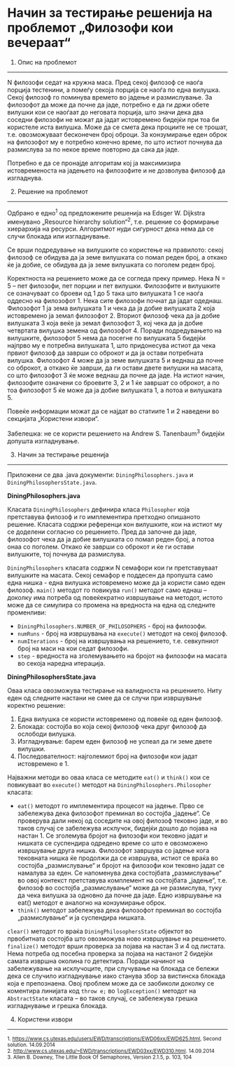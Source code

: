 Начин за тестирање решенија на проблемот „Филозофи кои вечераат“
=============================================================================

1. Опис на проблемот
--------------------

N филозофи седат на кружна маса. Пред секој филозоф се наоѓа порција тестенини, а помеѓу секоја порција се наоѓа по една вилушка. Секој филозоф го поминува времето во јадење и размислување. За филозофот да може да почне да јаде, потребно е да ги држи обете вилушки кои се наоѓаат до неговата порција, што значи дека два соседни филозофи не можат да јадат истовремено бидејќи при тоа би користеле иста вилушка. Може да се смета дека проциите не се трошат, т.е. овозможуваат бесконечен број оброци. За конзумирање еден оброк на филозофот му е потребно конечно време, по што истиот почнува да размислува за по некое време повторно да сака да јаде.

Потребно е да се пронајде алгоритам кој ја максимизира истовременоста на јадењето на филозофите и не дозволува филозоф да изгладнува.

2. Решение на проблемот
-----------------------

Одбрано е едно<sup>1</sup> од предложените решенија на Edsger W. Dijkstra именувано „Resource hierarchy solution“<sup>2</sup>, т.е. решение со формирање хиерархија на ресурси. Алгоритмот нуди сигурност дека нема да се случи блокада или изгладнување.

Се врши подредување на вилушките со користење на правилото: секој филозоф се обидува да ја земе вилушката со помал реден број, а откако ќе ја добие, се обидува да ја земе вилушката со поголем реден број.

Коректноста на решението може да се согледа преку пример. Нека N = 5 – пет филозофи, пет порции и пет вилушки. Филозофите и вилушките се означуваат со броеви од 1 до 5 така што вилушката 1 се наоѓа оддесно на филозофот 1. Нека сите филозофи почнат да јадат одеднаш. Филозофот 1 ја зема вилушката 1 и чека да ја добие вилушката 2 која истовремено ја земал филозофот 2. Вториот филозоф чека да ја добие вилушката 3 која веќе ја земал филозофот 3, кој чека да ја добие четвртата вилушка земена од филозофот 4. Поради подредувањето на вилушките, филозофот 5 нема да посегне по вилушката 5 бидејќи најпрво му е потребна вилушката 1, што придонесува истиот да чека првиот филозоф да заврши со оброкот и да ја остави потребната вилушка. Филозофот 4 може да ја земе вилушката 5 и веднаш да почне со оброкот, а откако ќе заврши, да ги остави двете вилушки на масата, со што филозофот 3 ќе може веднаш да почне да јаде. На истиот начин, филозофите означени со броевите 3, 2 и 1 ќе завршат со оброкот, а по тоа филозофот 5 ќе може да ја добие вилушката 1, а потоа и вилушката 5.

Повеќе информации можат да се најдат во статиите 1 и 2 наведени во секцијата „Користени извори“.

Забелешка: не се користи решението на Andrew S. Tanenbaum<sup>3</sup> бидејќи допушта изгладнување.

3. Начин за тестирање решенија
-----------------------------------

Приложени се два .java документи: `DiningPhilosophers.java` и `DiningPhilosophersState.java`.

**DiningPhilosophers.java**

Класата `DiningPhilosophers` дефинира класа `Philosopher` која претставува филозоф и го имплементира претходно опишаното решение. Класата содржи референци кон вилушките, кои на истиот му се доделени согласно со решението. Пред да започне да јаде, филозофот чека да ја добие вилушката со помал реден број, а потоа онаа со поголем. Откако ќе заврши со оброкот и ќе ги остави вилушките, тој почнува да размислува.

`DiningPhilosophers` класата содржи N семафори кои ги претставуваат вилушките на масата. Секој семафор е поддесен да пропушта само една нишка -  една вилушка истовремено може да ја користи само еден филозоф. `main()` методот го повикува `run()` методот само еднаш – доколку има потреба од повеќекратно извршување на методот, истото може да се симулира со промена на вредноста на една од следните променливи:

- `DiningPhilosophers.NUMBER_OF_PHILOSOPHERS` - број на филозофи.
- `numRuns` - број на извршувања на `execute()` методот на секој филозоф.
- `numIterations` - број на извршувања на решението, т.е. севкупниот број на маси на кои седат филозофи.
- `step` - вредноста на зголемувањето на бројот на филозофи на масата во секоја наредна итерација.

**DiningPhilosophersState.java**

Оваа класа овозможува тестирање на валидноста на решението. Ниту еден од следните настани не смее да се случи при извршување коректно решение:

1. Една вилушка се користи истовремено од повеќе од еден филозоф.
2. Блокада: состојба во која секој филозоф чека друг филозоф да ослободи вилушка.
3. Изгладнување: барем еден филозоф не успеал да ги земе двете вилушки.
4. Последователност: најголемиот број на филозофи кои јадат истовремено е 1.

Најважни методи во оваа класа се методите `eat()` и `think()` кои се повикуваат во `execute()` методот на `DiningPhilosophers.Philosopher` класата:

- `eat()` методот го имплементира процесот на јадење. Прво се забележува дека филозофот преминал во состојба „јадење“. Се проверува дали некој од соседите на овој филозоф тековно јаде, и во таков случај се забележува исклучок, бидејќи дошло до појава на настан 1. Се зголемува бројот на филозофи кои тековно јадат и нишката се суспендира одредено време со што е овозможено извршување друга нишка. Филозофот завршува со јадење кога тековната нишка ќе продолжи да се извршува, истиот се враќа во состојба „размислување“ и бројот на филозофи кои тековно јадат се намалува за еден. Се напоменува дека состојбата „размислување“ во овој контекст претставува комплемент на состојбата „јадење“, т.е. филозоф во состојба „размислување“ може да не размислува, туку да чека вилушка за одновно да почне да јаде. Едно извршување на eat() методот е аналогно на конзумирање оброк.
- `think()` методот забележува дека филозофот преминал во состојба „размислување“ и ја суспендира нишката.

`clear()` методот го враќа `DiningPhilosophersState` објектот во првобитната состојба што овозможува ново извршување на решението. `finalize()` методот врши проверка за појава на настан 3 и 4 од листата. Нема потреба од посебна проверка за појава на настанот 2 бидејќи самата извршна околина го детектира. Поради начинот на забележување на исклучоците, при случување на блокада се бележи дека се случило изгладнување иако станува збор за вистинска блокада која е препознаена. Овој проблем може да се заобиколи доколку се коментира линијата код `throw e;` во `logException()` методот на `AbstractState` класата – во таков случај, се забележува грешка изгладнување и грешка блокада.

4. Користени извори
------------
<sub>1. https://www.cs.utexas.edu/users/EWD/transcriptions/EWD06xx/EWD625.html, Second solution. 14.09.2014</sub><br />
<sub>2. http://www.cs.utexas.edu/~EWD/transcriptions/EWD03xx/EWD310.html. 14.09.2014</sub><br />
<sub>3. Allen B. Downey, The Little Book Of Semaphores, Version 2.1.5, p. 103, 104</sub>